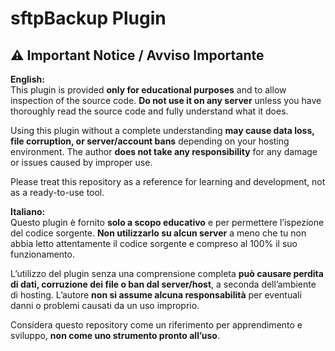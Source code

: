 # sftpBackup Plugin

## ⚠️ Important Notice / Avviso Importante

**English:**  
This plugin is provided **only for educational purposes** and to allow inspection of the source code. **Do not use it on any server** unless you have thoroughly read the source code and fully understand what it does.

Using this plugin without a complete understanding **may cause data loss, file corruption, or server/account bans** depending on your hosting environment. The author **does not take any responsibility** for any damage or issues caused by improper use.

Please treat this repository as a reference for learning and development, not as a ready-to-use tool.

**Italiano:**  
Questo plugin è fornito **solo a scopo educativo** e per permettere l’ispezione del codice sorgente. **Non utilizzarlo su alcun server** a meno che tu non abbia letto attentamente il codice sorgente e compreso al 100% il suo funzionamento.

L’utilizzo del plugin senza una comprensione completa **può causare perdita di dati, corruzione dei file o ban dal server/host**, a seconda dell’ambiente di hosting. L’autore **non si assume alcuna responsabilità** per eventuali danni o problemi causati da un uso improprio.

Considera questo repository come un riferimento per apprendimento e sviluppo, **non come uno strumento pronto all’uso**.
